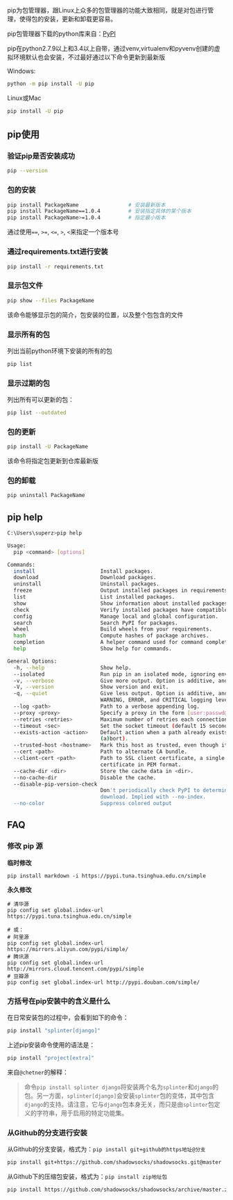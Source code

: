 pip为包管理器，跟Linux上众多的包管理器的功能大致相同，就是对包进行管理，使得包的安装，更新和卸载更容易。

pip包管理器下载的python库来自：[PyPI](https://pypi.org/)

pip在python2.7.9以上和3.4以上自带，通过venv,virtualenv和pyvenv创建的虚拟环境默认也会安装，不过最好通过以下命令更新到最新版

Windows:

```sh
python -m pip install -U pip
```

Linux或Mac

```sh
pip install -U pip
```

## pip使用

### 验证pip是否安装成功

```sh
pip --version
```

### 包的安装

```sh
pip install PackageName                # 安装最新版本
pip install PackageName==1.0.4         # 安装指定具体的某个版本
pip install PackageName>=1.0.4         # 指定最小版本
```

通过使用`==`, `>=`, `<=`, `>`, `<`来指定一个版本号

### 通过requirements.txt进行安装

```sh
pip install -r requirements.txt
```

### 显示包文件

```sh
pip show --files PackageName
```

该命令能够显示包的简介，包安装的位置，以及整个包包含的文件

### 显示所有的包

列出当前python环境下安装的所有的包

```sh
pip list
```

### 显示过期的包

列出所有可以更新的包：

```sh
pip list --outdated
```

### 包的更新

```sh
pip install -U PackageName
```

该命令将指定包更新到仓库最新版

### 包的卸载

```sh
pip uninstall PackageName
```

## pip help

```sh
C:\Users\superz>pip help

Usage:
  pip <command> [options]

Commands:
  install                     Install packages.
  download                    Download packages.
  uninstall                   Uninstall packages.
  freeze                      Output installed packages in requirements format.
  list                        List installed packages.
  show                        Show information about installed packages.
  check                       Verify installed packages have compatible dependencies.
  config                      Manage local and global configuration.
  search                      Search PyPI for packages.
  wheel                       Build wheels from your requirements.
  hash                        Compute hashes of package archives.
  completion                  A helper command used for command completion.
  help                        Show help for commands.

General Options:
  -h, --help                  Show help.
  --isolated                  Run pip in an isolated mode, ignoring environment variables and user configuration.
  -v, --verbose               Give more output. Option is additive, and can be used up to 3 times.
  -V, --version               Show version and exit.
  -q, --quiet                 Give less output. Option is additive, and can be used up to 3 times (corresponding to
                              WARNING, ERROR, and CRITICAL logging levels).
  --log <path>                Path to a verbose appending log.
  --proxy <proxy>             Specify a proxy in the form [user:passwd@]proxy.server:port.
  --retries <retries>         Maximum number of retries each connection should attempt (default 5 times).
  --timeout <sec>             Set the socket timeout (default 15 seconds).
  --exists-action <action>    Default action when a path already exists: (s)witch, (i)gnore, (w)ipe, (b)ackup,
                              (a)bort).
  --trusted-host <hostname>   Mark this host as trusted, even though it does not have valid or any HTTPS.
  --cert <path>               Path to alternate CA bundle.
  --client-cert <path>        Path to SSL client certificate, a single file containing the private key and the
                              certificate in PEM format.
  --cache-dir <dir>           Store the cache data in <dir>.
  --no-cache-dir              Disable the cache.
  --disable-pip-version-check
                              Don't periodically check PyPI to determine whether a new version of pip is available for
                              download. Implied with --no-index.
  --no-color                  Suppress colored output
```

## FAQ

### 修改 pip 源

**临时修改**

```shell
pip install markdown -i https://pypi.tuna.tsinghua.edu.cn/simple
```

**永久修改**

```shell
# 清华源
pip config set global.index-url https://pypi.tuna.tsinghua.edu.cn/simple

# 或：
# 阿里源
pip config set global.index-url https://mirrors.aliyun.com/pypi/simple/
# 腾讯源
pip config set global.index-url http://mirrors.cloud.tencent.com/pypi/simple
# 豆瓣源
pip config set global.index-url http://pypi.douban.com/simple/
```

### 方括号在pip安装中的含义是什么

在日常安装包的过程中，会看到如下的命令：

```sh
pip install "splinter[django]"
```

上述pip安装命令使用的语法是：

```sh
pip install "project[extra]"
```

来自`@chetner`的解释：

> 命令`pip install splinter django`将安装两个名为`splinter`和`django`的包。另一方面，`splinter[django]`会安装`splinter`包的变体，其中包含`django`的支持。请注意，它与`django`包本身无关，而只是由`splinter`包定义的字符串，用于启用的特定功能集。

### 从Github的分支进行安装

从Github的分支安装，格式为：`pip install git+github的https地址@分支`

```sh
pip install git+https://github.com/shadowsocks/shadowsocks.git@master
```

从Github下的压缩包安装，格式为：`pip install zip地址包`

```sh
pip install https://github.com/shadowsocks/shadowsocks/archive/master.zip
```










